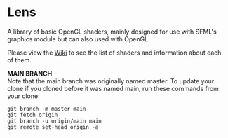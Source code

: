 # Lens

A library of basic OpenGL shaders, mainly designed for use with SFML's graphics module but can also used with OpenGL.

Please view the [Wiki] to see the list of shaders and information about each of them.

**MAIN BRANCH**  
Note that the main branch was originally named master. To update your clone if you cloned before it was named main, run these commands from your clone:
```
git branch -m master main
git fetch origin
git branch -u origin/main main
git remote set-head origin -a
```

[Wiki]: https://github.com/Hapaxia/Lens/wiki

